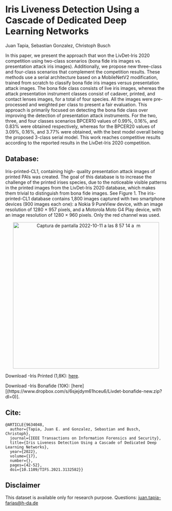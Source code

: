 # Iris Liveness Detection Using a Cascade of Dedicated Deep Learning Networks
Juan Tapia, Sebastian Gonzalez, Christoph Busch

In this paper, we present the approach that won the LivDet-Iris 2020 competition using two-class scenarios (bona fide iris images vs. presentation attack iris images). Additionally, we propose new three-class and four-class scenarios that complement the competition results. These methods use a serial architecture based on a MobileNetV2 modification, trained from scratch to classify bona fide iris images versus presentation attack images. The bona fide class consists of live iris images, whereas the attack presentation instrument classes consist of cadaver, printed, and contact lenses images, for a total of four species. All the images were pre-processed and weighted per class to present a fair evaluation. This approach is primarily focused on detecting the bona fide class over improving the detection of presentation attack instruments. For the two, three, and four classes scenarios BPCER10 values of 0.99%, 0.16%, and 0.83% were obtained respectively, whereas for the BPCER20 values of 3.09%, 0.16%, and 3.77% were obtained, with the best model overall being the proposed 3-class serial model. This work reaches competitive results according to the reported results in the LivDet-Iris 2020 competition.


## Database:

Iris-printed-CL1, containing high- quality presentation attack images of printed PAIs was created. The goal of this database is to increase the challenge of the printed irises species, due to the noticeable visible patterns in the printed images from the LivDet-Iris 2020 database, which makes them trivial to distinguish from bona fide images. See Figure 1. The iris-printed-CL1 database contains 1,800 images captured with two smartphone devices (900 images each one): a Nokia 9 PureView device, with an image resolution of 1280 × 957 pixels, and a Motorola Moto G4 Play device, with an image resolution of 1280 × 960 pixels. Only the red channel was used.

<p align="center">

<img width="456" alt="Captura de pantalla 2022-10-11 a las 8 57 14 a  m" src="https://user-images.githubusercontent.com/45126159/195017615-118dcdf5-3607-4453-b866-8cc34cb3839b.png">

</p>

Download -Iris Printed (1,8K): [here](https://www.dropbox.com/s/ultjbevfre61gfl/Iris_printed_CL1.zip?dl=0).
</p>
Download -Iris Bonafide (10K): [here][(https://www.dropbox.com/s/6sjejdym61hceu6/Livdet-bonafide-new.zip?dl=0)].
</p>

## Cite:

```
@ARTICLE{9634048,
  author={Tapia, Juan E. and Gonzalez, Sebastian and Busch, Christoph},
  journal={IEEE Transactions on Information Forensics and Security}, 
  title={Iris Liveness Detection Using a Cascade of Dedicated Deep Learning Networks}, 
  year={2022},
  volume={17},
  number={},
  pages={42-52},
  doi={10.1109/TIFS.2021.3132582}}

```

## Disclaimer
This dataset is available only for research purpose.
Questions: juan.tapia-farias@h-da.de
